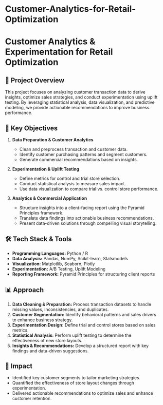 # Customer-Analytics-for-Retail-Optimization

# Customer Analytics & Experimentation for Retail Optimization

## 📌 Project Overview
This project focuses on analyzing customer transaction data to derive insights, optimize sales strategies, and conduct experimentation using uplift testing. By leveraging statistical analysis, data visualization, and predictive modeling, we provide actionable recommendations to improve business performance.

## 🚀 Key Objectives
1. **Data Preparation & Customer Analytics**  
   - Clean and preprocess transaction and customer data.
   - Identify customer purchasing patterns and segment customers.
   - Generate commercial recommendations based on insights.

2. **Experimentation & Uplift Testing**  
   - Define metrics for control and trial store selection.
   - Conduct statistical analysis to measure sales impact.
   - Use data visualization to compare trial vs. control store performance.

3. **Analytics & Commercial Application**  
   - Structure insights into a client-facing report using the Pyramid Principles framework.
   - Translate data findings into actionable business recommendations.
   - Present data-driven solutions through compelling visual storytelling.

## 🛠️ Tech Stack & Tools
- **Programming Languages:** Python / R
- **Data Analysis:** Pandas, NumPy, Scikit-learn, Statsmodels
- **Visualization:** Matplotlib, Seaborn, Plotly
- **Experimentation:** A/B Testing, Uplift Modeling
- **Reporting Framework:** Pyramid Principles for structuring client reports

## 📊 Approach
1. **Data Cleaning & Preparation:** Process transaction datasets to handle missing values, inconsistencies, and duplicates.
2. **Customer Segmentation:** Identify behavioral patterns and sales drivers to enhance business strategy.
3. **Experimentation Design:** Define trial and control stores based on sales metrics.
4. **Statistical Analysis:** Perform uplift testing to determine the effectiveness of new store layouts.
5. **Insights & Recommendations:** Develop a structured report with key findings and data-driven suggestions.

## 🎯 Impact
- Identified key customer segments to tailor marketing strategies.
- Quantified the effectiveness of store layout changes through experimentation.
- Delivered actionable recommendations to optimize sales and enhance customer retention.

<!--
## 📂 Project Structure
```
📦 Customer_Analytics_Project
 ┣ 📂 data                     # Raw and processed datasets
 ┣ 📂 notebooks                # Jupyter notebooks with analysis
 ┣ 📂 reports                  # Client-ready reports and presentations
 ┣ 📜 analysis.py              # Python script for analysis
 ┣ 📜 visualization.py         # Python script for creating data visualizations
 ┣ 📜 README.md                # Project documentation
```

## 🔥 How to Use
1. Clone the repository:  
   ```bash
   git clone https://github.com/yourusername/Customer_Analytics_Project.git
   ```
2. Navigate to the project directory:
   ```bash
   cd Customer_Analytics_Project
   ```
3. Install dependencies:
   ```bash
   pip install -r requirements.txt
   ```
4. Run analysis scripts:
   ```bash
   python analysis.py
   ```
!>
## 📢 Contributing
Feel free to fork the repository and submit pull requests for improvements!

## 📩 Contact
For any questions or collaboration inquiries, reach out via [email@example.com](mailto:email@example.com).

--!>
